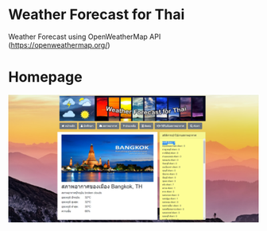 # Weather Forecast for Thai

Weather Forecast using OpenWeatherMap API (https://openweathermap.org/)

# Homepage

![alt text](https://github.com/pannawatkn/weather-forecast-for-thai/blob/main/src/assets/readme-img/homepage.png?raw=true)
